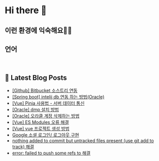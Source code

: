 # Hi there 👋

## 이런 환경에 익숙해요✍🏼

## 언어

<p>
  <img alt="" src= "https://img.shields.io/badge/JavaScript-F7DF1E?style=flat-square&logo=JavaScript&logoColor=white"/> 
  <img alt="" src= "https://img.shields.io/badge/TypeScript-black?logo=typescript&logoColor=blue"/>
</p>

## 📕 Latest Blog Posts

<ul><li><a href='https://o-ohi-code.tistory.com/16' target='_blank'>[Github] Bitbucket 소스트리 연동</a></li><li><a href='https://o-ohi-code.tistory.com/15' target='_blank'>[Spring boot] intelij db 연동 하는 방법(Oracle)</a></li><li><a href='https://o-ohi-code.tistory.com/13' target='_blank'>[Vue] Pinia 사용법 - 서버 데이터 통신</a></li><li><a href='https://o-ohi-code.tistory.com/12' target='_blank'>[Oracle] dmp 설치 방법</a></li><li><a href='https://o-ohi-code.tistory.com/11' target='_blank'>[Oracle] 오라클 계정 삭제하는 방법</a></li><li><a href='https://o-ohi-code.tistory.com/10' target='_blank'>[Vue] ES Modules 오류 해결</a></li><li><a href='https://o-ohi-code.tistory.com/9' target='_blank'>[Vue] vue 프로젝트 생성 방법</a></li><li><a href='https://o-ohi-code.tistory.com/8' target='_blank'>Google 소셜 로그인/ 로그아웃 구현</a></li><li><a href='https://o-ohi-code.tistory.com/7' target='_blank'>nothing added to commit but untracked files present (use git add to track) 해결</a></li><li><a href='https://o-ohi-code.tistory.com/6' target='_blank'>error: failed to push some refs to 해결</a></li></ul>